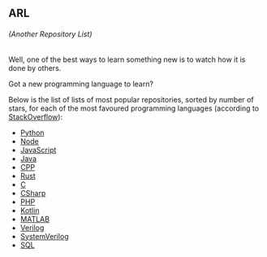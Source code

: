## ARL 
###### *(Another Repository List)*
Well, one of the best ways to learn something new is to watch how it is done by others.

Got a new programming language to learn?

Below is the list of lists of most popular repositories, sorted by number of stars, for each of the most favoured programming languages
(according to [StackOverflow](https://insights.stackoverflow.com/survey/2017)):

<!-- start_links -->
* [Python](https://github.com/ElPrg/popl_reps_by_stars_in_langs-arl-/blob/master/output_rates_repos/01_Python.md) 
* [Node](https://github.com/ElPrg/popl_reps_by_stars_in_langs-arl-/blob/master/output_rates_repos/02_Node.md) 
* [JavaScript](https://github.com/ElPrg/popl_reps_by_stars_in_langs-arl-/blob/master/output_rates_repos/03_JavaScript.md) 
* [Java](https://github.com/ElPrg/popl_reps_by_stars_in_langs-arl-/blob/master/output_rates_repos/04_Java.md) 
* [CPP](https://github.com/ElPrg/popl_reps_by_stars_in_langs-arl-/blob/master/output_rates_repos/05_CPP.md) 
* [Rust](https://github.com/ElPrg/popl_reps_by_stars_in_langs-arl-/blob/master/output_rates_repos/06_Rust.md) 
* [C](https://github.com/ElPrg/popl_reps_by_stars_in_langs-arl-/blob/master/output_rates_repos/07_C.md) 
* [CSharp](https://github.com/ElPrg/popl_reps_by_stars_in_langs-arl-/blob/master/output_rates_repos/08_CSharp.md) 
* [PHP](https://github.com/ElPrg/popl_reps_by_stars_in_langs-arl-/blob/master/output_rates_repos/09_PHP.md) 
* [Kotlin](https://github.com/ElPrg/popl_reps_by_stars_in_langs-arl-/blob/master/output_rates_repos/10_Kotlin.md) 
* [MATLAB](https://github.com/ElPrg/popl_reps_by_stars_in_langs-arl-/blob/master/output_rates_repos/11_MATLAB.md) 
* [Verilog](https://github.com/ElPrg/popl_reps_by_stars_in_langs-arl-/blob/master/output_rates_repos/12_Verilog.md) 
* [SystemVerilog](https://github.com/ElPrg/popl_reps_by_stars_in_langs-arl-/blob/master/output_rates_repos/13_SystemVerilog.md) 
* [SQL](https://github.com/ElPrg/popl_reps_by_stars_in_langs-arl-/blob/master/output_rates_repos/14_SQL.md) 
